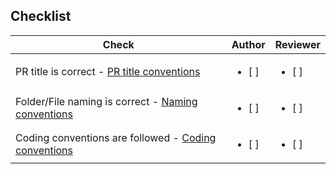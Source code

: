## Checklist
| Check | Author | Reviewer |
|---|---|---|
| PR title is correct - [PR title conventions](https://github.com/DSA-solutions-the10xacademy/JavaScript-DSA-Solutions#title-for-a-pull-request) | <ul><li> [ ] </li></ul> | <ul><li> [ ] </li></ul> |
| Folder/File naming is correct - [Naming conventions](https://github.com/DSA-solutions-the10xacademy/JavaScript-DSA-Solutions#naming-of-files-and-folders) | <ul><li> [ ] </li></ul> | <ul><li> [ ] </li></ul> |
| Coding conventions are followed - [Coding conventions](https://github.com/DSA-solutions-the10xacademy/JavaScript-DSA-Solutions#coding-conventions) | <ul><li> [ ] </li></ul> | <ul><li> [ ] </li></ul> |
